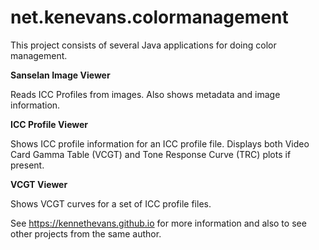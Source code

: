 # net.kenevans.colormanagement

This project consists of several Java applications for doing color management.

**Sanselan Image Viewer**

Reads ICC Profiles from images.  Also shows metadata and image information.

**ICC Profile Viewer**

Shows ICC profile information for an ICC profile file. Displays both Video Card Gamma Table (VCGT) and Tone Response Curve (TRC) plots if present.

**VCGT Viewer**

Shows VCGT curves for a set of ICC profile files.

See https://kennethevans.github.io for more information and also to see other projects from the same author.